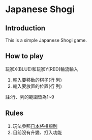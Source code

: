 # Japanese Shogi
## Introduction
This is a simple Japanese Shogi game.

## How to play
玩家X(BLUE)和玩家Y[RED]輪流輸入
1. 輸入要移動的棋子(行 列)
2. 輸入要放置的位置(行 列)

註:行、列的範圍皆為1~9

## Rules
1. 玩法參照[日本將棋規則](https://zh.wikipedia.org/wiki/%E6%97%A5%E6%9C%AC%E5%B0%86%E6%A3%8B#%E6%A3%8B%E5%AD%90)
2. 目前沒有升變、打入功能